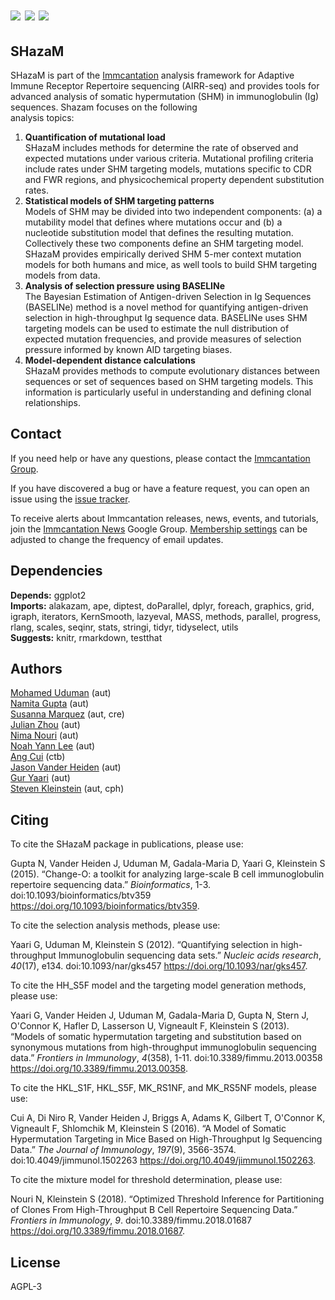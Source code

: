 # [![](http://cranlogs.r-pkg.org/badges/grand-total/shazam)](https://www.r-pkg.org/pkg/shazam) [![](https://cranlogs.r-pkg.org/badges/shazam)](https://www.r-pkg.org/pkg/shazam) [![](https://img.shields.io/static/v1?label=AIRR-C%20sw-tools%20v1&message=compliant&color=008AFF&labelColor=000000&style=plastic)](https://docs.airr-community.org/en/stable/swtools/airr_swtools_standard.html)


SHazaM
-------------------------------------------------------------------------------

SHazaM is part of the [Immcantation](http://immcantation.readthedocs.io) 
analysis framework for Adaptive Immune Receptor Repertoire sequencing 
(AIRR-seq) and provides tools for advanced analysis of somatic hypermutation 
(SHM) in immunoglobulin (Ig) sequences. Shazam focuses on the following  
analysis topics:

1. **Quantification of mutational load**  
   SHazaM includes methods for determine the rate of observed and expected 
   mutations under various criteria. Mutational profiling criteria include 
   rates under SHM targeting models, mutations specific to CDR and FWR 
   regions, and physicochemical property dependent substitution rates.
2. **Statistical models of SHM targeting patterns**  
   Models of SHM may be divided into two independent components: 
   (a) a mutability model that defines where mutations occur and (b) a 
   nucleotide substitution model that defines the resulting mutation. 
   Collectively these two components define an SHM targeting model.
   SHazaM provides empirically derived SHM 5-mer context mutation models 
   for both humans and mice, as well tools to build SHM targeting models
   from data. 
3. **Analysis of selection pressure using BASELINe**  
   The Bayesian Estimation of Antigen-driven Selection in Ig Sequences 
   (BASELINe) method is a novel method for quantifying antigen-driven 
   selection in high-throughput Ig sequence data. BASELINe uses SHM 
   targeting models can be used to estimate the null distribution of 
   expected mutation frequencies, and provide measures of selection 
   pressure informed by known AID targeting biases.
4. **Model-dependent distance calculations**  
   SHazaM provides methods to compute evolutionary distances between 
   sequences or set of sequences based on SHM targeting models. This 
   information is particularly useful in understanding and defining 
   clonal relationships.

Contact
-------------------------------------------------------------------------------

If you need help or have any questions, please contact the [Immcantation Group](mailto:immcantation@googlegroups.com).

If you have discovered a bug or have a feature request, you can open an issue using the [issue tracker](https://github.com/immcantation/shazam/issues).

To receive alerts about Immcantation releases, news, events, and tutorials, join the [Immcantation News](https://groups.google.com/g/immcantation-news) Google Group. [Membership settings](https://groups.google.com/g/immcantation-news/membership) can be adjusted to change the frequency of email updates.



## Dependencies

**Depends:** ggplot2  
**Imports:** alakazam, ape, diptest, doParallel, dplyr, foreach, graphics, grid, igraph, iterators, KernSmooth, lazyeval, MASS, methods, parallel, progress, rlang, scales, seqinr, stats, stringi, tidyr, tidyselect, utils  
**Suggests:** knitr, rmarkdown, testthat


## Authors

[Mohamed Uduman](mailto:mohamed.uduman@yale.edu) (aut)  
[Namita Gupta](mailto:namita.gupta@yale.edu) (aut)  
[Susanna Marquez](mailto:susanna.marquez@yale.edu) (aut, cre)  
[Julian Zhou](mailto:julian.zhou@yale.edu) (aut)  
[Nima Nouri](mailto:nima.nouri@yale.edu) (aut)  
[Noah Yann Lee](mailto:noah.yann.lee@yale.edu) (aut)  
[Ang Cui](mailto:angcui@mit.edu) (ctb)  
[Jason Vander Heiden](mailto:jason.vanderheiden@gmail.com) (aut)  
[Gur Yaari](mailto:gur.yaari@biu.ac.il) (aut)  
[Steven Kleinstein](mailto:steven.kleinstein@yale.edu) (aut, cph)


## Citing

To cite the SHazaM package in publications, please use:

  Gupta N, Vander Heiden J, Uduman M, Gadala-Maria D, Yaari G,
  Kleinstein S (2015). “Change-O: a toolkit for analyzing large-scale B
  cell immunoglobulin repertoire sequencing data.” _Bioinformatics_,
  1-3. doi:10.1093/bioinformatics/btv359
  <https://doi.org/10.1093/bioinformatics/btv359>.

To cite the selection analysis methods, please use:

  Yaari G, Uduman M, Kleinstein S (2012). “Quantifying selection in
  high-throughput Immunoglobulin sequencing data sets.” _Nucleic acids
  research_, *40*(17), e134. doi:10.1093/nar/gks457
  <https://doi.org/10.1093/nar/gks457>.

To cite the HH_S5F model and the targeting model generation methods,
please use:

  Yaari G, Vander Heiden J, Uduman M, Gadala-Maria D, Gupta N, Stern J,
  O'Connor K, Hafler D, Lasserson U, Vigneault F, Kleinstein S (2013).
  “Models of somatic hypermutation targeting and substitution based on
  synonymous mutations from high-throughput immunoglobulin sequencing
  data.” _Frontiers in Immunology_, *4*(358), 1-11.
  doi:10.3389/fimmu.2013.00358
  <https://doi.org/10.3389/fimmu.2013.00358>.

To cite the HKL_S1F, HKL_S5F, MK_RS1NF, and MK_RS5NF models, please
use:

  Cui A, Di Niro R, Vander Heiden J, Briggs A, Adams K, Gilbert T,
  O'Connor K, Vigneault F, Shlomchik M, Kleinstein S (2016). “A Model
  of Somatic Hypermutation Targeting in Mice Based on High-Throughput
  Ig Sequencing Data.” _The Journal of Immunology_, *197*(9),
  3566-3574. doi:10.4049/jimmunol.1502263
  <https://doi.org/10.4049/jimmunol.1502263>.

To cite the mixture model for threshold determination, please use:

  Nouri N, Kleinstein S (2018). “Optimized Threshold Inference for
  Partitioning of Clones From High-Throughput B Cell Repertoire
  Sequencing Data.” _Frontiers in Immunology_, *9*.
  doi:10.3389/fimmu.2018.01687
  <https://doi.org/10.3389/fimmu.2018.01687>.



## License

AGPL-3
